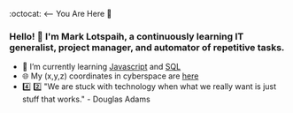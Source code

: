 :octocat: <-- You Are Here :round_pushpin:

### Hello! 👋 I'm Mark Lotspaih, a continuously learning IT generalist, project manager, and automator of repetitive tasks. 

- 🌱 I’m currently learning [Javascript](https://www.oreilly.com/library/view/javascript-the-definitive/9781491952016/) and [SQL](https://nostarch.com/practicalSQL)
-  :globe_with_meridians: My (x,y,z) coordinates in cyberspace are [here](http://lotspaih.com)
-  :four: :two: "We are stuck with technology when what we really want is just stuff that works." - Douglas Adams

